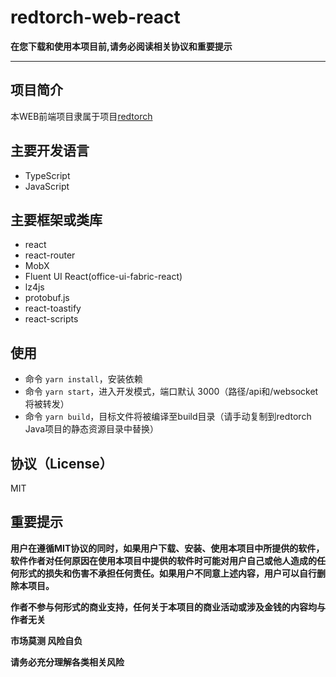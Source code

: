 
# redtorch-web-react


**在您下载和使用本项目前,请务必阅读相关协议和重要提示**

---

## 项目简介

本WEB前端项目隶属于项目[redtorch](https://github.com/sun0x00/redtorch "redtorch")

## 主要开发语言 
+ TypeScript
+ JavaScript

## 主要框架或类库
+ react
+ react-router
+ MobX
+ Fluent UI React(office-ui-fabric-react)
+ lz4js
+ protobuf.js
+ react-toastify
+ react-scripts

## 使用

+ 命令 `yarn install`，安装依赖
+ 命令 `yarn start`，进入开发模式，端口默认 3000（路径/api和/websocket将被转发）
+ 命令 `yarn build`，目标文件将被编译至build目录（请手动复制到redtorch Java项目的静态资源目录中替换）

## 协议（License）
MIT

## 重要提示

**用户在遵循MIT协议的同时，如果用户下载、安装、使用本项目中所提供的软件，软件作者对任何原因在使用本项目中提供的软件时可能对用户自己或他人造成的任何形式的损失和伤害不承担任何责任。如果用户不同意上述内容，用户可以自行删除本项目。**

**作者不参与何形式的商业支持，任何关于本项目的商业活动或涉及金钱的内容均与作者无关**

**市场莫测 风险自负**

**请务必充分理解各类相关风险**